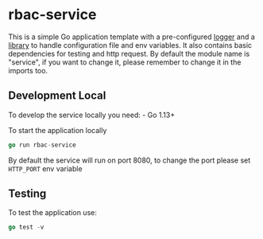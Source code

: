 # rbac-service

This is a simple Go application template with a pre-configured [logger]("https://github.com/mia-platform/glogger") and a [library]("https://github.com/mia-platform/configlib") to handle configuration file and env variables.
It also contains basic dependencies for testing and http request.
By default the module name is "service", if you want to change it, please remember to change it in the imports too.

## Development Local

To develop the service locally you need:
    - Go 1.13+

To start the application locally

```go
go run rbac-service
```

By default the service will run on port 8080, to change the port please set `HTTP_PORT` env variable

## Testing

To test the application use:

```go
go test -v
```
